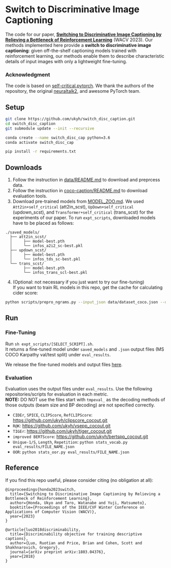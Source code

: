 # Switch to Discriminative Image Captioning

The code for our paper, **[Switching to Discriminative Image Captioning by Relieving a Bottleneck of Reinforcement Learning]()** (WACV 2023).
Our methods implemented here provide a **switch to discriminative image captioning**: given off-the-shelf captioning models trained with reinforcement learning, our methods enable them to describe characteristic details of input images with only a lightweight fine-tuning.


### Acknowledgment
The code is based on [self-critical.pytorch](https://github.com/ruotianluo/self-critical.pytorch).
We thank the authors of the repository, the original [neuraltalk2](https://github.com/karpathy/neuraltalk2), and awesome PyTorch team.


## Setup

```bash
git clone https://github.com/ukyh/switch_disc_caption.git
cd switch_disc_caption
git submodule update --init --recursive

conda create --name switch_disc_cap python=3.6
conda activate switch_disc_cap

pip install -r requirements.txt
```


## Downloads

1. Follow the instruction in [data/README.md](data/README.md) to download and preprcess data.
2. Follow the instruction in [coco-caption/README.md](coco-caption/README.md) to download evaluation tools.
3. Download pre-trained models from [MODEL_ZOO.md](MODEL_ZOO.md). We used `Att2in+self_critical` (att2in_scst), `UpDown+self_critical` (updown_scst), and `Transformer+self_critical` (trans_scst) for the experiments of our paper. To run `expt_scripts`, downloaded models have to be placed as follows:
```
./saved_models/
  ├── att2in_scst/
  │     ├── model-best.pth
  │     └── infos_a2i2_sc-best.pkl
  ├── updown_scst/
  │     ├── model-best.pth
  │     └── infos_tds_sc-best.pkl
  └── trans_scst/
        ├── model-best.pth
        └── infos_trans_scl-best.pkl
```

4. (Optional: not necessary if you just want to try our fine-tuning)  
If you want to train RL models in this repo, get the cache for calculating cider score:
```bash
python scripts/prepro_ngrams.py --input_json data/dataset_coco.json --dict_json data/cocotalk.json --output_pkl data/coco-train --split train
```


## Run

### Fine-Tuning

Run `sh expt_scripts/[SELECT_SCRIPT].sh`.  
It returns a fine-tuned model under `saved_models` and `.json` output files (MS COCO Karpathy val/test split) under `eval_results`.

We release the fine-tuned models and output files [here](https://drive.google.com/drive/folders/1MtTL9VwpZvhr_5PK9WgXeySyi56tzItc?usp=sharing).


### Evaluation

Evaluation uses the output files under `eval_results`.
Use the following repositories/scripts for evaluation in each metric.  
**NOTE:** DO NOT use the files start with `tmpeval_` as the decoding methods of those outputs (beam size and BP decoding) are not specified correctly.

* `CIDEr`, `SPICE`, `CLIPScore`, `RefCLIPScore`: https://github.com/ukyh/clipscore_cocout.git
* `R@K`: https://github.com/ukyh/vsepp_cocout.git
* `TIGEr`: https://github.com/ukyh/tiger_cocout.git
* `improved BERTScore`: https://github.com/ukyh/bertspp_cocout.git
* `Unique-1/S`, `Length`, `Repetition`: `python stats_vocab.py eval_results/FILE_NAME.json`
* `OOR`: `python stats_oor.py eval_results/FILE_NAME.json`


<!-- It supports:
- Self critical training from [Self-critical Sequence Training for Image Captioning](https://arxiv.org/abs/1612.00563)
- Bottom up feature from [ref](https://arxiv.org/abs/1707.07998).
- Test time ensemble
- Multi-GPU training. (DistributedDataParallel is now supported with the help of pytorch-lightning, see [ADVANCED.md](ADVANCED.md) for details)
- Transformer captioning model.

A simple demo colab notebook is available [here](https://colab.research.google.com/github/ruotianluo/ImageCaptioning.pytorch/blob/colab/notebooks/captioning_demo.ipynb)

## Requirements
- Python 3
- PyTorch 1.3+ (along with torchvision)
- cider (already been added as a submodule)
- coco-caption (already been added as a submodule) (**Remember to follow initialization steps in coco-caption/README.md**)
- yacs
- lmdbdict

## Install

If you have difficulty running the training scripts in `tools`. You can try installing this repo as a python package:
```
python -m pip install -e .
```

## Pretrained models

Checkout [MODEL_ZOO.md](MODEL_ZOO.md).

If you want to do evaluation only, you can then follow [this section](#generate-image-captions) after downloading the pretrained models (and also the pretrained resnet101 or precomputed bottomup features, see [data/README.md](data/README.md)).

## Train your own network on COCO/Flickr30k

### Prepare data.

We now support both flickr30k and COCO. See details in [data/README.md](data/README.md). (Note: the later sections assume COCO dataset; it should be trivial to use flickr30k.)

### Start training

```bash
$ python tools/train.py --id fc --caption_model newfc --input_json data/cocotalk.json --input_fc_dir data/cocotalk_fc --input_att_dir data/cocotalk_att --input_label_h5 data/cocotalk_label.h5 --batch_size 10 --learning_rate 5e-4 --learning_rate_decay_start 0 --scheduled_sampling_start 0 --checkpoint_path log_fc --save_checkpoint_every 6000 --val_images_use 5000 --max_epochs 30
```

or 

```bash
$ python tools/train.py --cfg configs/fc.yml --id fc
```

The train script will dump checkpoints into the folder specified by `--checkpoint_path` (default = `log_$id/`). By default only save the best-performing checkpoint on validation and the latest checkpoint to save disk space. You can also set `--save_history_ckpt` to 1 to save every checkpoint.

To resume training, you can specify `--start_from` option to be the path saving `infos.pkl` and `model.pth` (usually you could just set `--start_from` and `--checkpoint_path` to be the same).

To checkout the training curve or validation curve, you can use tensorboard. The loss histories are automatically dumped into `--checkpoint_path`.

The current command use scheduled sampling, you can also set `--scheduled_sampling_start` to -1 to turn off scheduled sampling.

If you'd like to evaluate BLEU/METEOR/CIDEr scores during training in addition to validation cross entropy loss, use `--language_eval 1` option, but don't forget to pull the submodule `coco-caption`.

For all the arguments, you can specify them in a yaml file and use `--cfg` to use the configurations in that yaml file. The configurations in command line will overwrite cfg file if there are conflicts.  

For more options, see `opts.py`. 

<!-- **A few notes on training.** To give you an idea, with the default settings one epoch of MS COCO images is about 11000 iterations. After 1 epoch of training results in validation loss ~2.5 and CIDEr score of ~0.68. By iteration 60,000 CIDEr climbs up to about ~0.84 (validation loss at about 2.4 (under scheduled sampling)). -->

<!-- ### Train using self critical

First you should preprocess the dataset and get the cache for calculating cider score:
```
$ python scripts/prepro_ngrams.py --input_json data/dataset_coco.json --dict_json data/cocotalk.json --output_pkl data/coco-train --split train
```

Then, copy the model from the pretrained model using cross entropy. (It's not mandatory to copy the model, just for back-up)
```
$ bash scripts/copy_model.sh fc fc_rl
```

Then
```bash
$ python tools/train.py --id fc_rl --caption_model newfc --input_json data/cocotalk.json --input_fc_dir data/cocotalk_fc --input_att_dir data/cocotalk_att --input_label_h5 data/cocotalk_label.h5 --batch_size 10 --learning_rate 5e-5 --start_from log_fc_rl --checkpoint_path log_fc_rl --save_checkpoint_every 6000 --language_eval 1 --val_images_use 5000 --self_critical_after 30 --cached_tokens coco-train-idxs --max_epoch 50 --train_sample_n 5
```

or 
```bash
$ python tools/train.py --cfg configs/fc_rl.yml --id fc_rl
```


You will see a huge boost on Cider score, : ).

**A few notes on training.** Starting self-critical training after 30 epochs, the CIDEr score goes up to 1.05 after 600k iterations (including the 30 epochs pertraining).

## Generate image captions

### Evaluate on raw images

**Note**: this doesn't work for models trained with bottomup feature.
Now place all your images of interest into a folder, e.g. `blah`, and run
the eval script:

```bash
$ python tools/eval.py --model model.pth --infos_path infos.pkl --image_folder blah --num_images 10
```

This tells the `eval` script to run up to 10 images from the given folder. If you have a big GPU you can speed up the evaluation by increasing `batch_size`. Use `--num_images -1` to process all images. The eval script will create an `vis.json` file inside the `vis` folder, which can then be visualized with the provided HTML interface:

```bash
$ cd vis
$ python -m SimpleHTTPServer
```

Now visit `localhost:8000` in your browser and you should see your predicted captions.

### Evaluate on Karpathy's test split

```bash
$ python tools/eval.py --dump_images 0 --num_images 5000 --model model.pth --infos_path infos.pkl --language_eval 1 
```

The defualt split to evaluate is test. The default inference method is greedy decoding (`--sample_method greedy`), to sample from the posterior, set `--sample_method sample`.

**Beam Search**. Beam search can increase the performance of the search for greedy decoding sequence by ~5%. However, this is a little more expensive. To turn on the beam search, use `--beam_size N`, N should be greater than 1.

### Evaluate on COCO test set

```bash
$ python tools/eval.py --input_json cocotest.json --input_fc_dir data/cocotest_bu_fc --input_att_dir data/cocotest_bu_att --input_label_h5 none --num_images -1 --model model.pth --infos_path infos.pkl --language_eval 0
```

You can download the preprocessed file `cocotest.json`, `cocotest_bu_att` and `cocotest_bu_fc` from [link](https://drive.google.com/open?id=1eCdz62FAVCGogOuNhy87Nmlo5_I0sH2J).

## Miscellanea
**Using cpu**. The code is currently defaultly using gpu; there is even no option for switching. If someone highly needs a cpu model, please open an issue; I can potentially create a cpu checkpoint and modify the eval.py to run the model on cpu. However, there's no point using cpus to train the model.

**Train on other dataset**. It should be trivial to port if you can create a file like `dataset_coco.json` for your own dataset.

**Live demo**. Not supported now. Welcome pull request.

## For more advanced features:

Checkout [ADVANCED.md](ADVANCED.md). -->

## Reference

If you find this repo useful, please consider citing (no obligation at all):

```
@inproceedings{honda2023switch,
  title={Switching to Discriminative Image Captioning by Relieving a Bottleneck of Reinforcement Learning},
  author={Honda, Ukyo and Taro, Watanabe and Yuji, Matsumoto},
  booktitle={Proceedings of the IEEE/CVF Winter Conference on Applications of Computer Vision (WACV)},
  year={2023}
}

@article{luo2018discriminability,
  title={Discriminability objective for training descriptive captions},
  author={Luo, Ruotian and Price, Brian and Cohen, Scott and Shakhnarovich, Gregory},
  journal={arXiv preprint arXiv:1803.04376},
  year={2018}
}
```

<!-- Of course, please cite the original paper of models you are using (You can find references in the model files).

## Acknowledgements

Thanks the original [neuraltalk2](https://github.com/karpathy/neuraltalk2) and awesome PyTorch team. -->
